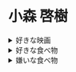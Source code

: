 # 小森 啓樹

<details><summary>好きな映画</summary>　　スパイダーマン</details>
<details><summary>好きな食べ物</summary>　　かつ丼</details>
<details><summary>嫌いな食べ物</summary>　　納豆</details>
